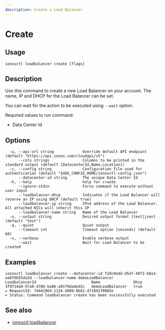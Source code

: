 ```yaml
---
description: Create a Load Balancer
---
```


# Create

## Usage

```text
ionosctl loadbalancer create [flags]
```

## Description

Use this command to create a new Load Balancer on your account. The name, IP and DHCP for the Load Balancer can be set.

You can wait for the action to be executed using `--wait` option.

Required values to run command:
- Data Center Id

## Options

```text
  -u, --api-url string             Override default API endpoint (default "https://api.ionos.com/cloudapi/v5")
      --cols strings               Columns to be printed in the standard output (default [DatacenterId,Name,Location])
  -c, --config string              Configuration file used for authentication (default "$XDG_CONFIG_HOME/ionosctl-config.json")
      --datacenter-id string       The unique Data Center Id
  -h, --help                       help for create
      --ignore-stdin               Force command to execute without user input
      --loadbalancer-dhcp          Indicates if the Load Balancer will reserve an IP using DHCP (default true)
      --loadbalancer-ip string     IPv4 address of the Load Balancer. All attached NICs will inherit this IP
      --loadbalancer-name string   Name of the Load Balancer
  -o, --output string              Desired output format [text|json] (default "text")
  -q, --quiet                      Quiet output
      --timeout int                Timeout option [seconds] (default 60)
  -v, --verbose                    Enable verbose output
      --wait                       Wait for Load Balancer to be created
```

## Examples

```text
ionosctl loadbalancer create --datacenter-id f28c0edd-d5ef-48f2-b8a3-aa8f6b55da3d --loadbalancer-name demoLoadBalancer
LoadbalancerId                         Name               Dhcp
3f9f14a9-5fa8-4786-ba86-a91f9daded2c   demoLoadBalancer   true
✔ RequestId: 74441964-1134-4009-8b81-d7189170885e
✔ Status: Command loadbalancer create has been successfully executed
```

## See also

* [ionosctl loadbalancer](./)


